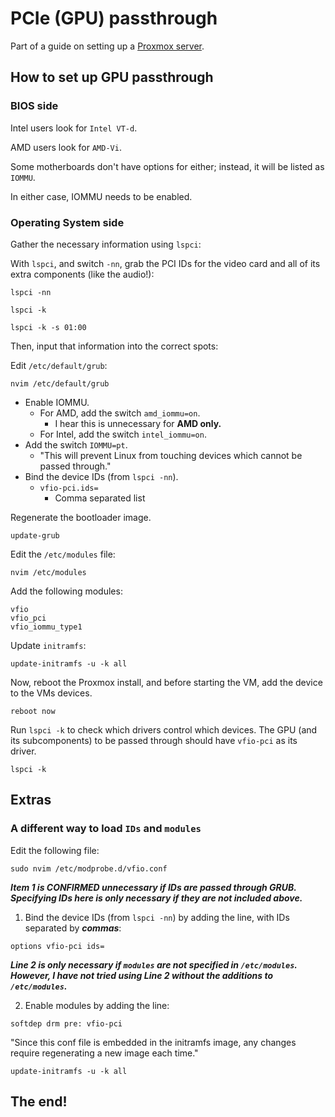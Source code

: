 # PCIe (GPU) passthrough

Part of a guide on setting up a [Proxmox server]().

## How to set up GPU passthrough

### BIOS side

Intel users look for `Intel VT-d`.

AMD users look for `AMD-Vi`.

Some motherboards don't have options for either; instead, it will be listed as `IOMMU`.

In either case, IOMMU needs to be enabled.

### Operating System side

Gather the necessary information using `lspci`:

With `lspci`, and switch `-nn`, grab the PCI IDs for the video card and all of its extra components (like the audio!):

```
lspci -nn

lspci -k

lspci -k -s 01:00
```

Then, input that information into the correct spots:

Edit `/etc/default/grub`:

```
nvim /etc/default/grub
```

- Enable IOMMU.
  - For AMD, add the switch `amd_iommu=on`.
    - I hear this is unnecessary for **AMD only.**
  - For Intel, add the switch `intel_iommu=on`.
- Add the switch `IOMMU=pt`.
  - "This will prevent Linux from touching devices which cannot be passed through."
- Bind the device IDs (from `lspci -nn`).
  - `vfio-pci.ids=`
    - Comma separated list

Regenerate the bootloader image.

```
update-grub
```

Edit the `/etc/modules` file:

```
nvim /etc/modules
```

Add the following modules:

```
vfio
vfio_pci
vfio_iommu_type1
```

Update `initramfs`:

```
update-initramfs -u -k all
```

Now, reboot the Proxmox install, and before starting the VM, add the device to the VMs devices.

```
reboot now
```

Run `lspci -k` to check which drivers control which devices. The GPU (and its subcomponents) to be passed through should have `vfio-pci` as its driver.

```
lspci -k
```

## Extras

### A different way to load `IDs` and `modules`

Edit the following file:

```
sudo nvim /etc/modprobe.d/vfio.conf
```

***Item 1 is CONFIRMED unnecessary if IDs are passed through GRUB. Specifying IDs here is only necessary if they are not included above.***

1. Bind the device IDs (from `lspci -nn`) by adding the line, with IDs separated by ***commas***:

```
options vfio-pci ids=
```

***Line 2 is only necessary if `modules` are not specified in `/etc/modules`. However, I have not tried using Line 2 without the additions to `/etc/modules`.***

2. Enable modules by adding the line:

```
softdep drm pre: vfio-pci
```

"Since this conf file is embedded in the initramfs image, any changes require regenerating a new image each time."

```
update-initramfs -u -k all
```

## The end!
